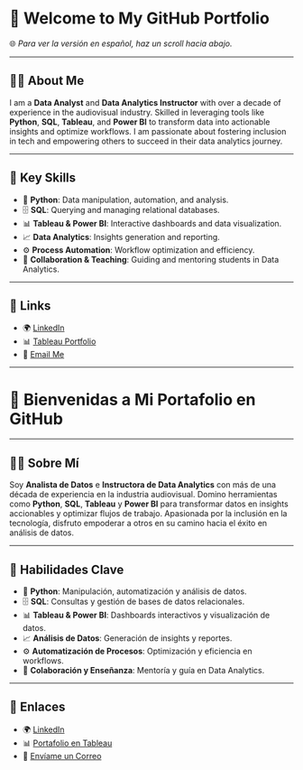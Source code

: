 # 👋 Welcome to My GitHub Portfolio  

🌐 _Para ver la versión en español, haz un scroll hacia abajo._  


---

## 🧑‍💻 About Me  
I am a **Data Analyst** and **Data Analytics Instructor** with over a decade of experience in the audiovisual industry. Skilled in leveraging tools like **Python**, **SQL**, **Tableau**, and **Power BI** to transform data into actionable insights and optimize workflows. I am passionate about fostering inclusion in tech and empowering others to succeed in their data analytics journey.  

---

## 🚀 Key Skills  
- 🐍 **Python**: Data manipulation, automation, and analysis.  
- 🗄️ **SQL**: Querying and managing relational databases.  
- 📊 **Tableau & Power BI**: Interactive dashboards and data visualization.  
- 📈 **Data Analytics**: Insights generation and reporting.  
- ⚙️ **Process Automation**: Workflow optimization and efficiency.  
- 🤝 **Collaboration & Teaching**: Guiding and mentoring students in Data Analytics.  

---

## 🔗 Links  
- 🌍 [LinkedIn](https://www.linkedin.com/in/mairapitelli)  
- 📊 [Tableau Portfolio](https://public.tableau.com/app/profile/ma.ra.pitelli/vizzes)  
- 📧 [Email Me](mailto:mairapitelli@hotmail.com)  

---

# 📖 Bienvenidas a Mi Portafolio en GitHub  

---

## 🧑‍💻 Sobre Mí  
Soy **Analista de Datos** e **Instructora de Data Analytics** con más de una década de experiencia en la industria audiovisual. Domino herramientas como **Python**, **SQL**, **Tableau** y **Power BI** para transformar datos en insights accionables y optimizar flujos de trabajo. Apasionada por la inclusión en la tecnología, disfruto empoderar a otros en su camino hacia el éxito en análisis de datos.  

---

## 🚀 Habilidades Clave  
- 🐍 **Python**: Manipulación, automatización y análisis de datos.  
- 🗄️ **SQL**: Consultas y gestión de bases de datos relacionales.  
- 📊 **Tableau & Power BI**: Dashboards interactivos y visualización de datos.  
- 📈 **Análisis de Datos**: Generación de insights y reportes.  
- ⚙️ **Automatización de Procesos**: Optimización y eficiencia en workflows.  
- 🤝 **Colaboración y Enseñanza**: Mentoría y guía en Data Analytics.  

---

## 🔗 Enlaces  
- 🌍 [LinkedIn](https://www.linkedin.com/in/mairapitelli)  
- 📊 [Portafolio en Tableau](https://public.tableau.com/app/profile/ma.ra.pitelli/vizzes)  
- 📧 [Envíame un Correo](mailto:mairapitelli@hotmail.com)  
